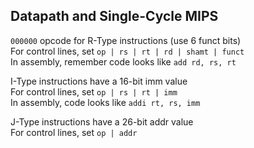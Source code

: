 ## Datapath and Single-Cycle MIPS
`000000` opcode for R-Type instructions (use 6 funct bits)  
For control lines, set `op | rs | rt | rd | shamt | funct`  
In assembly, remember code looks like `add rd, rs, rt`  

I-Type instructions have a 16-bit imm value  
For control lines, set `op | rs | rt | imm`  
In assembly, code looks like `addi rt, rs, imm`  

J-Type instructions have a 26-bit addr value  
For control lines, set `op | addr`  
